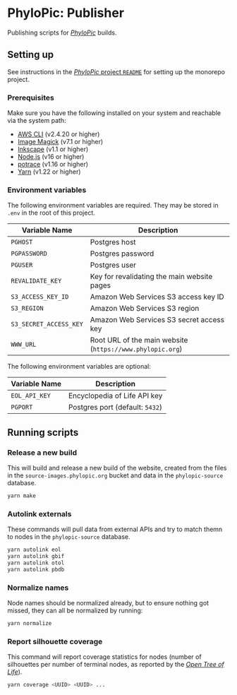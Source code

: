# PhyloPic: Publisher

Publishing scripts for _[PhyloPic](https://www.phylopic.org)_ builds.

## Setting up

See instructions in the [_PhyloPic_ project `README`](../../README.md) for setting up the monorepo project.

### Prerequisites

Make sure you have the following installed on your system and reachable via the system path:

-   [AWS CLI](https://aws.amazon.com/cli/) (v2.4.20 or higher)
-   [Image Magick](https://imagemagick.org/script/download.php) (v7.1 or higher)
-   [Inkscape](https://inkscape.org/release/inkscape-1.1.2/) (v1.1 or higher)
-   [Node.js](https://nodejs.org/en/download/) (v16 or higher)
-   [potrace](http://potrace.sourceforge.net/#downloading) (v1.16 or higher)
-   [Yarn](https://classic.yarnpkg.com/lang/en/docs/install) (v1.22 or higher)

### Environment variables

The following environment variables are required. They may be stored in `.env` in the root of this project.

| Variable Name          | Description                                               |
| ---------------------- | --------------------------------------------------------- |
| `PGHOST`               | Postgres host                                             |
| `PGPASSWORD`           | Postgres password                                         |
| `PGUSER`               | Postgres user                                             |
| `REVALIDATE_KEY`       | Key for revalidating the main website pages               |
| `S3_ACCESS_KEY_ID`     | Amazon Web Services S3 access key ID                      |
| `S3_REGION`            | Amazon Web Services S3 region                             |
| `S3_SECRET_ACCESS_KEY` | Amazon Web Services S3 secret access key                  |
| `WWW_URL`              | Root URL of the main website (`https://www.phylopic.org`) |

The following environment variables are optional:

| Variable Name | Description                     |
| ------------- | ------------------------------- |
| `EOL_API_KEY` | Encyclopedia of Life API key    |
| `PGPORT`      | Postgres port (default: `5432`) |

## Running scripts

### Release a new build

This will build and release a new build of the website, created from the files in the `source-images.phylopic.org` bucket and data in the `phylopic-source` database.

```sh
yarn make
```

### Autolink externals

These commands will pull data from external APIs and try to match themn to nodes in the `phylopic-source` database.

```sh
yarn autolink eol
yarn autolink gbif
yarn autolink otol
yarn autolink pbdb
```

### Normalize names

Node names should be normalized already, but to ensure nothing got missed, they can all be normalized by running:

```sh
yarn normalize
```

### Report silhouette coverage

This command will report coverage statistics for nodes (number of silhouettes per number of terminal nodes, as reported by the _[Open Tree of Life](https://opentreeoflife.github.io/)_).

```sh
yarn coverage <UUID> <UUID> ...
```
